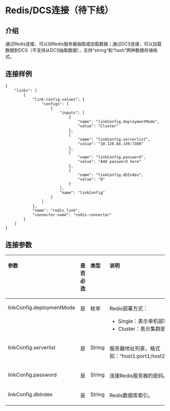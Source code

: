 # Redis/DCS连接（待下线）<a name="dgc_02_0272"></a>

## 介绍<a name="zh-cn_topic_0108272833_section621837"></a>

通过Redis连接，可以对Redis服务器抽取或加载数据；通过DCS连接，可以加载数据到DCS（不支持从DCS抽取数据），支持“string“和“hash“两种数据存储格式。

## 连接样例<a name="zh-cn_topic_0108272833_section6163607716523"></a>

```
{
    "links": [
        {
            "link-config-values": {
                "configs": [
                    {
                        "inputs": [
                            {
                                "name": "linkConfig.deploymentMode",
                                "value": "Cluster"
                            },
                            {
                                "name": "linkConfig.serverlist",
                                "value": "10.120.84.149:7300"
                            },
                            {
                                "name": "linkConfig.password",
                                "value": "Add password here"
                            },
                            {
                                "name": "linkConfig.dbIndex",
                                "value": "0"
                            }
                        ],
                        "name": "linkConfig"
                    }
                ]
            },
            "name": "redis_link",
            "connector-name": "redis-connector"
        }
    ]
}
```

## 连接参数<a name="zh-cn_topic_0108272833_section5035508012043"></a>

<a name="zh-cn_topic_0108272833_table13922888141527"></a>
<table><thead align="left"><tr id="zh-cn_topic_0108272833_row229143141527"><th class="cellrowborder" valign="top" width="28.672867286728675%" id="mcps1.1.5.1.1"><p id="zh-cn_topic_0108272833_p66756185141527"><a name="zh-cn_topic_0108272833_p66756185141527"></a><a name="zh-cn_topic_0108272833_p66756185141527"></a>参数</p>
</th>
<th class="cellrowborder" valign="top" width="19.221922192219225%" id="mcps1.1.5.1.2"><p id="zh-cn_topic_0108272833_p38541938141527"><a name="zh-cn_topic_0108272833_p38541938141527"></a><a name="zh-cn_topic_0108272833_p38541938141527"></a>是否必选</p>
</th>
<th class="cellrowborder" valign="top" width="14.981498149814982%" id="mcps1.1.5.1.3"><p id="zh-cn_topic_0108272833_p34889279141527"><a name="zh-cn_topic_0108272833_p34889279141527"></a><a name="zh-cn_topic_0108272833_p34889279141527"></a>类型</p>
</th>
<th class="cellrowborder" valign="top" width="37.12371237123712%" id="mcps1.1.5.1.4"><p id="zh-cn_topic_0108272833_p7459369141527"><a name="zh-cn_topic_0108272833_p7459369141527"></a><a name="zh-cn_topic_0108272833_p7459369141527"></a>说明</p>
</th>
</tr>
</thead>
<tbody><tr id="zh-cn_topic_0108272833_row29069648172636"><td class="cellrowborder" valign="top" width="28.672867286728675%" headers="mcps1.1.5.1.1 "><p id="zh-cn_topic_0108272833_p3324501172653"><a name="zh-cn_topic_0108272833_p3324501172653"></a><a name="zh-cn_topic_0108272833_p3324501172653"></a>linkConfig.deploymentMode</p>
</td>
<td class="cellrowborder" valign="top" width="19.221922192219225%" headers="mcps1.1.5.1.2 "><p id="zh-cn_topic_0108272833_p849189172653"><a name="zh-cn_topic_0108272833_p849189172653"></a><a name="zh-cn_topic_0108272833_p849189172653"></a>是</p>
</td>
<td class="cellrowborder" valign="top" width="14.981498149814982%" headers="mcps1.1.5.1.3 "><p id="zh-cn_topic_0108272833_p1675502172653"><a name="zh-cn_topic_0108272833_p1675502172653"></a><a name="zh-cn_topic_0108272833_p1675502172653"></a>枚举</p>
</td>
<td class="cellrowborder" valign="top" width="37.12371237123712%" headers="mcps1.1.5.1.4 "><p id="zh-cn_topic_0108272833_p1497943172653"><a name="zh-cn_topic_0108272833_p1497943172653"></a><a name="zh-cn_topic_0108272833_p1497943172653"></a>Redis部署方式：</p>
<a name="zh-cn_topic_0108272833_ul13481487172653"></a><a name="zh-cn_topic_0108272833_ul13481487172653"></a><ul id="zh-cn_topic_0108272833_ul13481487172653"><li>Single：表示单机部署。</li><li>Cluster：表示集群部署。</li></ul>
</td>
</tr>
<tr id="zh-cn_topic_0108272833_row2725489141730"><td class="cellrowborder" valign="top" width="28.672867286728675%" headers="mcps1.1.5.1.1 "><p id="zh-cn_topic_0108272833_p18261829141730"><a name="zh-cn_topic_0108272833_p18261829141730"></a><a name="zh-cn_topic_0108272833_p18261829141730"></a>linkConfig.serverlist</p>
</td>
<td class="cellrowborder" valign="top" width="19.221922192219225%" headers="mcps1.1.5.1.2 "><p id="zh-cn_topic_0108272833_p2813219141730"><a name="zh-cn_topic_0108272833_p2813219141730"></a><a name="zh-cn_topic_0108272833_p2813219141730"></a>是</p>
</td>
<td class="cellrowborder" valign="top" width="14.981498149814982%" headers="mcps1.1.5.1.3 "><p id="zh-cn_topic_0108272833_p26544197141730"><a name="zh-cn_topic_0108272833_p26544197141730"></a><a name="zh-cn_topic_0108272833_p26544197141730"></a>String</p>
</td>
<td class="cellrowborder" valign="top" width="37.12371237123712%" headers="mcps1.1.5.1.4 "><p id="zh-cn_topic_0108272833_p2596372141730"><a name="zh-cn_topic_0108272833_p2596372141730"></a><a name="zh-cn_topic_0108272833_p2596372141730"></a>服务器地址列表，格式如：<span class="parmvalue" id="zh-cn_topic_0108272833_parmvalue31186725145645"><a name="zh-cn_topic_0108272833_parmvalue31186725145645"></a><a name="zh-cn_topic_0108272833_parmvalue31186725145645"></a>“host1:port1;host2:port2”</span>。</p>
</td>
</tr>
<tr id="zh-cn_topic_0108272833_row53856530141730"><td class="cellrowborder" valign="top" width="28.672867286728675%" headers="mcps1.1.5.1.1 "><p id="zh-cn_topic_0108272833_p45889226141730"><a name="zh-cn_topic_0108272833_p45889226141730"></a><a name="zh-cn_topic_0108272833_p45889226141730"></a>linkConfig.password</p>
</td>
<td class="cellrowborder" valign="top" width="19.221922192219225%" headers="mcps1.1.5.1.2 "><p id="zh-cn_topic_0108272833_p26039827141730"><a name="zh-cn_topic_0108272833_p26039827141730"></a><a name="zh-cn_topic_0108272833_p26039827141730"></a>是</p>
</td>
<td class="cellrowborder" valign="top" width="14.981498149814982%" headers="mcps1.1.5.1.3 "><p id="zh-cn_topic_0108272833_p28851277141730"><a name="zh-cn_topic_0108272833_p28851277141730"></a><a name="zh-cn_topic_0108272833_p28851277141730"></a>String</p>
</td>
<td class="cellrowborder" valign="top" width="37.12371237123712%" headers="mcps1.1.5.1.4 "><p id="zh-cn_topic_0108272833_p55252128141730"><a name="zh-cn_topic_0108272833_p55252128141730"></a><a name="zh-cn_topic_0108272833_p55252128141730"></a>连接Redis服务器的密码。</p>
</td>
</tr>
<tr id="zh-cn_topic_0108272833_row15539429151915"><td class="cellrowborder" valign="top" width="28.672867286728675%" headers="mcps1.1.5.1.1 "><p id="zh-cn_topic_0108272833_p55356658172646"><a name="zh-cn_topic_0108272833_p55356658172646"></a><a name="zh-cn_topic_0108272833_p55356658172646"></a>linkConfig.dbIndex</p>
</td>
<td class="cellrowborder" valign="top" width="19.221922192219225%" headers="mcps1.1.5.1.2 "><p id="zh-cn_topic_0108272833_p48938698172646"><a name="zh-cn_topic_0108272833_p48938698172646"></a><a name="zh-cn_topic_0108272833_p48938698172646"></a>是</p>
</td>
<td class="cellrowborder" valign="top" width="14.981498149814982%" headers="mcps1.1.5.1.3 "><p id="zh-cn_topic_0108272833_p13974271172646"><a name="zh-cn_topic_0108272833_p13974271172646"></a><a name="zh-cn_topic_0108272833_p13974271172646"></a>String</p>
</td>
<td class="cellrowborder" valign="top" width="37.12371237123712%" headers="mcps1.1.5.1.4 "><p id="zh-cn_topic_0108272833_p43475400172646"><a name="zh-cn_topic_0108272833_p43475400172646"></a><a name="zh-cn_topic_0108272833_p43475400172646"></a>Redis数据库索引。</p>
</td>
</tr>
</tbody>
</table>

